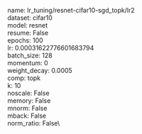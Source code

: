 name: lr_tuning/resnet-cifar10-sgd_topk/lr2\
dataset: cifar10\
model: resnet\
resume: False\
epochs: 100\
lr: 0.00031622776601683794\
batch_size: 128\
momentum: 0\
weight_decay: 0.0005\
comp: topk\
k: 10\
noscale: False\
memory: False\
mnorm: False\
mback: False\
norm_ratio: False\

